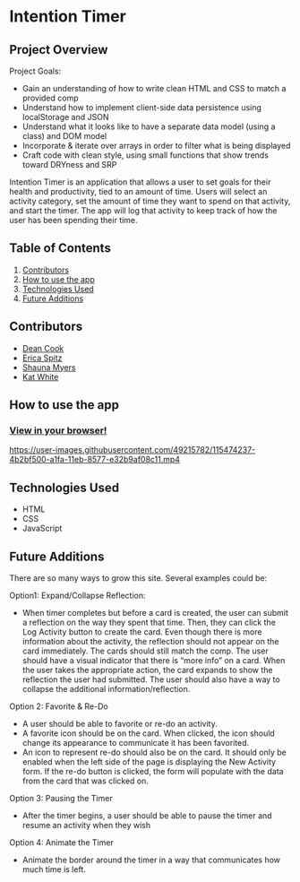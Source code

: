 # Intention Timer

## Project Overview
Project Goals:
* Gain an understanding of how to write clean HTML and CSS to match a provided comp
* Understand how to implement client-side data persistence using localStorage and JSON
* Understand what it looks like to have a separate data model (using a class) and DOM model
* Incorporate & iterate over arrays in order to filter what is being displayed
* Craft code with clean style, using small functions that show trends toward DRYness and SRP

Intention Timer is an application that allows a user to set goals for their health and productivity, tied to an amount of time. 
Users will select an activity category, set the amount of time they want to spend on that activity, and start the timer. 
The app will log that activity to keep track of how the user has been spending their time.


## Table of Contents
1. [Contributors](https://github.com/e-spitz/intention-timer/new/main?readme=1#contributors)
2. [How to use the app](https://github.com/e-spitz/intention-timer/new/main?readme=1#how-to-use-the-app)
3. [Technologies Used](https://github.com/e-spitz/intention-timer/new/main?readme=1#technologies-used)
4. [Future Additions](https://github.com/e-spitz/intention-timer/new/main?readme=1#future-additions)

## Contributors
* [Dean Cook](https://github.com/novaraptur)
* [Erica Spitz](https://github.com/e-spitz)
* [Shauna Myers](https://github.com/ShaunaMyers)
* [Kat White](https://github.com/k-atwhite)

## How to use the app
### [View in your browser!](https://k-atwhite.github.io/intention-timer/)

https://user-images.githubusercontent.com/49215782/115474237-4b2bf500-a1fa-11eb-8577-e32b9af08c11.mp4

## Technologies Used
* HTML
* CSS
* JavaScript


## Future Additions
There are so many ways to grow this site. Several examples could be:


Option1: Expand/Collapse Reflection: 
- When timer completes but before a card is created, the user can submit a reflection on the way they spent that time. 
Then, they can click the Log Activity button to create the card. Even though there is more information about the activity, the reflection should not appear on the card immediately. 
The cards should still match the comp. The user should have a visual indicator that there is “more info” on a card. 
When the user takes the appropriate action, the card expands to show the reflection the user had submitted.
The user should also have a way to collapse the additional information/reflection.


Option 2: Favorite & Re-Do
- A user should be able to favorite or re-do an activity.
- A favorite icon should be on the card. When clicked, the icon should change its appearance to communicate it has been favorited.
- An icon to represent re-do should also be on the card. It should only be enabled when the left side of the page is displaying the New Activity form. If the re-do button is clicked, the form will populate with the data from the card that was clicked on.


Option 3: Pausing the Timer
- After the timer begins, a user should be able to pause the timer and resume an activity when they wish


Option 4: Animate the Timer
- Animate the border around the timer in a way that communicates how much time is left.
